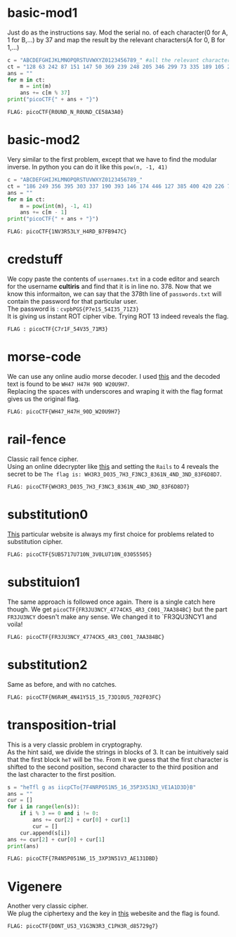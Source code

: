 # basic-mod1

 Just do as the instructions say. Mod the serial no. of each character(0 for A, 1 for B,...) by 37 and map the result by the relevant characters(A for 0, B for 1,...)

```python 
c = "ABCDEFGHIJKLMNOPQRSTUVWXYZ0123456789_" #all the relevant characters
ct = "128 63 242 87 151 147 50 369 239 248 205 346 299 73 335 189 105 293 37 214 333 137".split()
ans = ""
for m in ct:
    m = int(m)
    ans += c[m % 37]
print("picoCTF{" + ans + "}")
```
`FLAG: picoCTF{R0UND_N_R0UND_CE58A3A0}`

# basic-mod2

Very similar to the first problem, except that we have to find the modular inverse. In python you can do it like this `pow(n, -1, 41)`
```python
c = "ABCDEFGHIJKLMNOPQRSTUVWXYZ0123456789_"
ct = "186 249 356 395 303 337 190 393 146 174 446 127 385 400 420 226 76 294 144 90 291 445 137".split()
ans = ""
for m in ct:
    m = pow(int(m), -1, 41)
    ans += c[m - 1]
print("picoCTF{" + ans + "}")
```
`FLAG: picoCTF{1NV3R53LY_H4RD_B7FB947C}`

# credstuff

We copy paste the contents of `usernames.txt` in a code editor and search for the username **cultiris** and find that it is in line no. 378. Now that we know this informaiton, we can say that the 378th line of `passwords.txt` will contain the password for that particular user.  
The password is : `cvpbPGS{P7e1S_54I35_71Z3}`  
It is giving us instant ROT cipher vibe. Trying ROT 13 indeed reveals the flag.  
  
`FLAG : picoCTF{C7r1F_54V35_71M3}`

# morse-code

We can use any online audio morse decoder. I used [this](https://morsecode.world/international/decoder/audio-decoder-adaptive.html) and the decoded text is found to be `WH47 H47H 90D W20U9H7`.  
Replacing the spaces with underscores and wraping it with the flag format gives us the original flag.  
  
`FLAG: picoCTF{WH47_H47H_90D_W20U9H7}`

# rail-fence

Classic rail fence cipher.  
Using an online ddecrypter like [this](https://www.boxentriq.com/code-breaking/rail-fence-cipher) and setting the `Rails` to 4 reveals the secret to be `The flag is: WH3R3_D035_7H3_F3NC3_8361N_4ND_3ND_83F6D8D7`.  
  
`FLAG: picoCTF{WH3R3_D035_7H3_F3NC3_8361N_4ND_3ND_83F6D8D7}`

# substitution0

[This](https://www.guballa.de/substitution-solver) particular website is always my first choice for problems related to substitution cipher.  
  
`FLAG: picoCTF{5UB5717U710N_3V0LU710N_03055505}`

# substituion1

The same approach is followed once again. There is a single catch here though. We get `picoCTF{FR3JU3NCY_4774CK5_4R3_C001_7AA384BC}` but the part `FR3JU3NCY` doesn't make any sense. We changed it to `FR3QU3NCY1 and voila!  
  
`FLAG: picoCTF{FR3JU3NCY_4774CK5_4R3_C001_7AA384BC}`

# substitution2

Same as before, and with no catches.  
  
`FLAG: picoCTF{N6R4M_4N41Y515_15_73D10U5_702F03FC}`

# transposition-trial

This is a very classic problem in cryptography.  
As the hint said, we divide the strings in blocks of 3. It can be intuitively said that the first block `heT` will be `The`. From it we guess that the first character is shifted to the second position, second character to the third position and the last character to the first position.  
```python
s = "heTfl g as iicpCTo{7F4NRP051N5_16_35P3X51N3_VE1A1D3D}B"
ans = ""
cur = []
for i in range(len(s)):
    if i % 3 == 0 and i != 0:
        ans += cur[2] + cur[0] + cur[1]
        cur = []
    cur.append(s[i])
ans += cur[2] + cur[0] + cur[1]
print(ans)
```
`FLAG: picoCTF{7R4N5P051N6_15_3XP3N51V3_AE131DBD}`

# Vigenere

Another very classic cipher.  
We plug the ciphertexy and the key in [this](https://www.dcode.fr/vigenere-cipher) webesite and the flag is found.  
  
`FLAG: picoCTF{D0NT_US3_V1G3N3R3_C1PH3R_d85729g7}`

